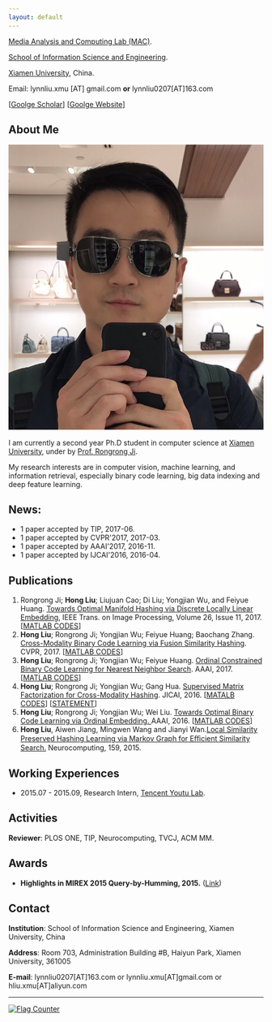 ```yaml
---
layout: default
---
```



[Media Analysis and Computing Lab (MAC)](http://mac.xmu.edu.cn/index.php).

[School of Information Science and Engineering](http://information.xmu.edu.cn/portal/).

[Xiamen University](http://www.xmu.edu.cn/), China.

Email: lynnliu.xmu [AT] gmail.com **or** lynnliu0207[AT]163.com              

[[Goolge Scholar](https://scholar.google.com/citations?user=BC7N2dYAAAAJ&hl=zh-CN)] [[Goolge Website](https://sites.google.com/site/hlxmu27)]

## About Me

<img class="profile-picture" src="hongliu.jpg">

I am currently a second year Ph.D student in computer science at [Xiamen University](http://www.xmu.edu.cn/), under by [Prof. Rongrong Ji](http://mac.xmu.edu.cn/rrji-en.html). 

My research interests are in computer vision, machine learning, and information retrieval, especially binary code learning, big data indexing and deep feature learning.

## News:

- 1 paper accepted by TIP, 2017-06.
- 1 paper accepted by CVPR'2017, 2017-03.
- 1 paper accepted by AAAI'2017, 2016-11. 
- 1 paper accepted by IJCAI'2016, 2016-04. 

## Publications

1. Rongrong Ji; **Hong Liu**; Liujuan Cao; Di Liu; Yongjian Wu, and Feiyue Huang. [Towards Optimal Manifold Hashing via Discrete Locally Linear Embedding](http://ieeexplore.ieee.org/abstract/document/8000395/), IEEE Trans. on Image Processing, Volume 26, Issue 11, 2017. [[MATLAB CODES](https://github.com/LynnHongLiu/DLLH)]
2. **Hong Liu**; Rongrong Ji; Yongjian Wu; Feiyue Huang; Baochang Zhang. [Cross-Modality Binary Code Learning via Fusion Similarity Hashing](http://mac.xmu.edu.cn/pdf/3667.pdf). CVPR, 2017. [[MATLAB CODES](https://github.com/LynnHongLiu/FSH)]
3. **Hong Liu**; Rongrong Ji; Yongjian Wu; Feiyue Huang. [Ordinal Constrained Binary Code Learning for Nearest Neighbor Search](https://aaai.org/ocs/index.php/AAAI/AAAI17/paper/view/14813/14399). AAAI, 2017.  [[MATLAB CODES](https://github.com/LynnHongLiu/OCH)]
4. **Hong Liu**; Rongrong Ji; Yongjian Wu; Gang Hua. [Supervised Matrix Factorization for Cross-Modality Hashing](http://www.ijcai.org/Proceedings/16/Papers/253.pdf). JICAI, 2016. [[MATALB CODES](https://github.com/LynnHongLiu/SMFH)] [[STATEMENT](http://mac.xmu.edu.cn/pdf/RPub.pdf)]
5. **Hong Liu**; Rongrong Ji; Yongjian Wu; Wei Liu. [Towards Optimal Binary Code Learning via Ordinal Embedding. ](http://mac.xmu.edu.cn/%E7%BA%AA%E8%8D%A3%E5%B5%98%20@%20%E5%8E%A6%E9%97%A8%E5%A4%A7%E5%AD%A6_files/AAAI16_a.pdf)AAAI, 2016. [[MATLAB CODES](https://github.com/LynnHongLiu/OEH)]
6. **Hong Liu**, Aiwen Jiang, Mingwen Wang and Jianyi Wan.[Local Similarity Preserved Hashing Learning via Markov Graph for Eﬃcient Similarity Search.](http://www.sciencedirect.com/science/article/pii/S0925231215001538) Neurocomputing, 159, 2015.

## Working Experiences

- 2015.07 - 2015.09, Research Intern, [Tencent Youtu Lab](https://bestimage.qq.com/).

## Activities

**Reviewer**: PLOS ONE, TIP, Neurocomputing, TVCJ, ACM MM.

## Awards

* **Highlights in MIREX 2015 Query-by-Humming, 2015.**  ([Link](http://www.music-ir.org/mirex/wiki/2015:MIREX2015_Results))


## Contact

**Institution**: School of Information Science and Engineering, Xiamen University, China

**Address**: Room 703, Administration Building #B, Haiyun Park, Xiamen University, 361005

**E-mail**:  lynnliu0207[AT]163.com  or lynnliu.xmu[AT]gmail.com or hliu.xmu[AT]aliyun.com
   
---
<a href="http://s05.flagcounter.com/more/sw"><img src="https://s05.flagcounter.com/count/sw/bg_FFFFFF/txt_000000/border_CC2121/columns_2/maxflags_4/viewers_0/labels_0/pageviews_1/flags_0/percent_0/" alt="Flag Counter" border="0" img class="profile-picture"></a>
